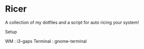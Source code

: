 # Ricer
A collection of my dotfiles and a script for auto ricing your system!

Setup

WM : i3-gaps
Terminal : gnome-terminal

